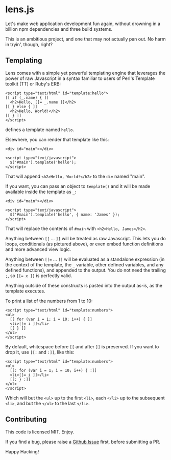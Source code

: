 lens.js
=======

Let's make web application development fun again, without drowning in a
billion npm dependencies and three build systems.

This is an ambitious project, and one that may not actually pan out.
No harm in tryin', though, right?

Templating
----------

Lens comes with a simple yet powerful templating engine that leverages the
power of raw Javascript in a syntax familiar to users of Perl's Template
toolkit (TT) or Ruby's ERB:

```
<script type="text/html" id="template:hello">
[[ if (_.name) { ]]
  <h2>Hello, [[= _.name ]]</h2>
[[ } else { ]]
  <h2>Hello, World!</h2>
[[ } ]]
</script>
```

defines a template named `hello`.

Elsewhere, you can render that template like this:

```
<div id="main"></div>

<script type="text/javascript">
  $('#main').template('hello');
</script>
```

That will append `<h2>Hello, World!</h2>` to the `div` named "main".

If you want, you can pass an object to `template()` and it will be
made available inside the template as `_`:

```
<div id="main"></div>

<script type="text/javascript">
  $('#main').template('hello', { name: 'James' });
</script>
```

That will replace the contents of `#main` with `<h2>Hello,
James</h2>`.

Anything between `[[` ... `]]` will be treated as raw Javascript.
This lets you do loops, conditionals (as pictured above), or even
embed function definitions and more advanced view logic.

Anything between `[[=` ... `]]` will be evaluated as a standalone
expression (in the context of the template, the `_` variable,
other defined variables, and any defined functions), and appended
to the output.  You do not need the trailing `;`, so `[[= x ]]` is
perfectly valid.

Anything outside of these constructs is pasted into the output
as-is, as the template executes.

To print a list of the numbers from 1 to 10:

```
<script type="text/html" id="template:numbers">
<ul>
  [[ for (var i = 1; i = 10; i++) { ]]
  <li>[[= i ]]</li>
  [[ } ]]
</ul>
</script>
```

By default, whitespace before `[[` and after `]]` is preserved.
If you want to drop it, use `[[:` and `:]]`, like this:

```
<script type="text/html" id="template:numbers">
<ul>
  [[: for (var i = 1; i = 10; i++) { :]]
  <li>[[= i ]]</li>
  [[: } :]]
</ul>
</script>
```

Which will but the `<ul>` up to the first `<li>`, each `</li>` up
to the subsequent `<li>`, and but the `</ul>` to the last `</li>`.

Contributing
------------
This code is licensed MIT.  Enjoy.

If you find a bug, please raise a [Github Issue][issues] first,
before submitting a PR.

Happy Hacking!

[issues]: https://github.com/huntprod/lensjs/issues
